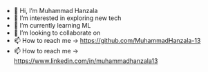 - 👋 Hi, I’m Muhammad Hanzala 
- 👀 I’m interested in exploring new tech
- 🌱 I’m currently learning ML 
- 💞️ I’m looking to collaborate on
- 📫 How to reach me -> https://github.com/MuhammadHanzala-13
- 📫 How to reach me -> https://www.linkedin.com/in/muhammadhanzala13
<!---
muhammadhanzala-13/muhammadhanzala-13 is a ✨ special ✨ repository because its `README.md` (this file) appears on your GitHub profile.
You can click the Preview link to take a look at your changes.
--->
